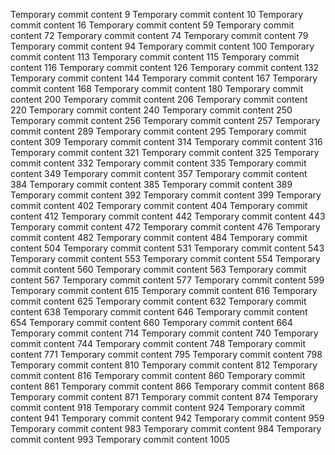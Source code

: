 Temporary commit content 9
Temporary commit content 10
Temporary commit content 16
Temporary commit content 59
Temporary commit content 72
Temporary commit content 74
Temporary commit content 79
Temporary commit content 94
Temporary commit content 100
Temporary commit content 113
Temporary commit content 115
Temporary commit content 116
Temporary commit content 126
Temporary commit content 132
Temporary commit content 144
Temporary commit content 167
Temporary commit content 168
Temporary commit content 180
Temporary commit content 200
Temporary commit content 206
Temporary commit content 220
Temporary commit content 240
Temporary commit content 250
Temporary commit content 256
Temporary commit content 257
Temporary commit content 289
Temporary commit content 295
Temporary commit content 309
Temporary commit content 314
Temporary commit content 316
Temporary commit content 321
Temporary commit content 325
Temporary commit content 332
Temporary commit content 335
Temporary commit content 349
Temporary commit content 357
Temporary commit content 384
Temporary commit content 385
Temporary commit content 389
Temporary commit content 392
Temporary commit content 399
Temporary commit content 402
Temporary commit content 404
Temporary commit content 412
Temporary commit content 442
Temporary commit content 443
Temporary commit content 472
Temporary commit content 476
Temporary commit content 482
Temporary commit content 484
Temporary commit content 504
Temporary commit content 531
Temporary commit content 543
Temporary commit content 553
Temporary commit content 554
Temporary commit content 560
Temporary commit content 563
Temporary commit content 567
Temporary commit content 577
Temporary commit content 599
Temporary commit content 615
Temporary commit content 616
Temporary commit content 625
Temporary commit content 632
Temporary commit content 638
Temporary commit content 646
Temporary commit content 654
Temporary commit content 660
Temporary commit content 664
Temporary commit content 714
Temporary commit content 740
Temporary commit content 744
Temporary commit content 748
Temporary commit content 771
Temporary commit content 795
Temporary commit content 798
Temporary commit content 810
Temporary commit content 812
Temporary commit content 816
Temporary commit content 860
Temporary commit content 861
Temporary commit content 866
Temporary commit content 868
Temporary commit content 871
Temporary commit content 874
Temporary commit content 918
Temporary commit content 924
Temporary commit content 941
Temporary commit content 942
Temporary commit content 959
Temporary commit content 983
Temporary commit content 984
Temporary commit content 993
Temporary commit content 1005
